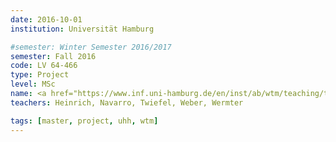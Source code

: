 ```yaml
---
date: 2016-10-01
institution: Universität Hamburg

#semester: Winter Semester 2016/2017
semester: Fall 2016
code: LV 64-466
type: Project
level: MSc
name: <a href="https://www.inf.uni-hamburg.de/en/inst/ab/wtm/teaching/teaching-2016-ws-human-robot-interaction-project.html" title="Details" target="_blank">Human-Robot Interaction</a>
teachers: Heinrich, Navarro, Twiefel, Weber, Wermter

tags: [master, project, uhh, wtm]
---
```

